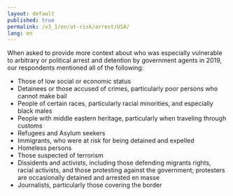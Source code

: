 ```yaml
---
layout: default
published: true
permalink: /v3_1/en/at-risk/arrest/USA/
lang: en
---
```

When asked to provide more context about who was especially vulnerable to arbitrary or political arrest and detention by government agents in 2019, our respondents mentioned all of the following:

- Those of low social or economic status  
- Detainees or those accused of crimes, particularly poor persons who cannot make bail  
- People of certain races, particularly racial minorities, and especially black males  
- People with middle eastern heritage, particularly when traveling through customs 
- Refugees and Asylum seekers  
- Immigrants, who were at risk for being detained and expelled 
- Homeless persons  
- Those suspected of terrorism  
- Dissidents and activists, including those defending migrants rights, racial activists, and those protesting against the government; protesters are occasionally detained and arrested en masse
- Journalists, particularly those covering the border
